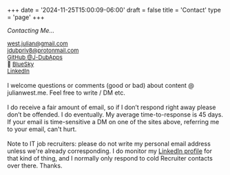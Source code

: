 +++
date = '2024-11-25T15:00:09-06:00'
draft = false
title = 'Contact'
type = 'page'
+++


  <style type="text/css">
        .e-mail:before {
            content: attr(data-website) "\0040" attr(data-user);
            unicode-bidi: bidi-override;
            direction: rtl;
        }
    </style>


<i>Contacting Me… </i><br />
<div style="font-size: 13px;">
<span data-feather="mail"></span> <a href="mailto:%77%65%73%74%2E%6A%75%6C%69%61%6E%40%67%6D%61%69%6C%2E%63%6F%6D"><span class="e-mail" data-user="nailuj.tsew" data-website="moc.liamg"></span></a><br />
<span data-feather="mail"></span> <a href="mailto:%6A%64%75%62%70%72%69%76%38%40%70%72%6F%74%6F%6E%6D%61%69%6C%2E%63%6F%6D"><span class="e-mail" data-user="8virpbudj" data-website="moc.liamnotorp"></span></a><br />
  <span data-feather="github"></span> <a href="https://github.com/J-DubApps">GitHub
                                @J-DubApps
                            </a><br />
🦋 <a href="https://bsky.app/profile/julianwest.me">BlueSky
                            </a><br />
 <span data-feather="linkedin"></span> <a href="https://www.linkedin.com/in/julianwest/">LinkedIn
                                </a><br />
</div>
<br />
<div style="font-size: 14px;">
I welcome questions or comments (good or bad) about content @ julianwest.me. Feel free to write / DM etc. <br /><br />
I do receive a fair amount of email, so if I don’t respond right away please don’t be offended. I do eventually. My average time-to-response is 45 days.  If your email is time-sensitive a DM on one of the sites above, referring me to your email, can't hurt.<br /><br />
Note to IT job recruiters: please do not write my personal email address unless we're already corresponding. I do monitor my <a href="https://www.linkedin.com/in/julianwest">LinkedIn profile</a> for that kind of thing, and I normally only respond to cold Recruiter contacts over there. Thanks.
</div>